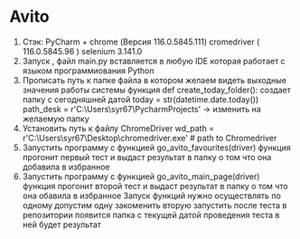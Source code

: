 # Avito
 1) Стэк:
    PyCharm + chrome (Версия 116.0.5845.111) cromedriver ( 116.0.5845.96 ) selenium 3.141.0
 2) Запуск , файл main.py вставляется в любую  IDE  которая работает с языком программиования Python
 3) Прописать путь к папке файла в котором желаем видеть выходные значения работы системы функция def create_today_folder():
    создает папку с сегодняшней датой
    today = str(datetime.date.today())
    path_desk = r'C:\Users\syr67\PycharmProjects' -> изменить на желаемую папку
5) Установить путь к файлу ChromeDriver  wd_path = r'C:\Users\syr67\Desktop\chromedriver.exe'  # path to Chromedriver
6)  Запустить программу с функцией go_avito_favourites(driver) функция прогонит первый тест и выдаст результат в папку о том что она добавила в избранное
7)  Запустить программу с функцией go_avito_main_page(driver) функция прогонит второй тест и выдаст результат в папку о том что она обавила в избранное
   Запуск функций нужно осуществлять по одному допустим одну закоменить вторую запустить  после теста в репозитории появится папка с  текущей датой проведения теста в ней будет результат 
   

    

